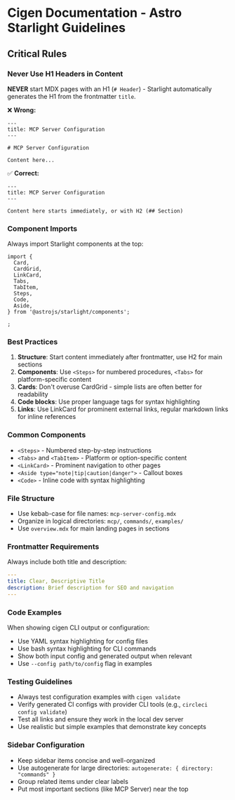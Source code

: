 # Cigen Documentation - Astro Starlight Guidelines

## Critical Rules

### Never Use H1 Headers in Content

**NEVER** start MDX pages with an H1 (`# Header`) - Starlight automatically
generates the H1 from the frontmatter `title`.

❌ **Wrong:**

```mdx
---
title: MCP Server Configuration
---

# MCP Server Configuration

Content here...
```

✅ **Correct:**

```mdx
---
title: MCP Server Configuration
---

Content here starts immediately, or with H2 (## Section)
```

### Component Imports

Always import Starlight components at the top:

```mdx
import {
  Card,
  CardGrid,
  LinkCard,
  Tabs,
  TabItem,
  Steps,
  Code,
  Aside,
} from '@astrojs/starlight/components';

;
```

### Best Practices

1. **Structure**: Start content immediately after frontmatter, use H2 for main
   sections
2. **Components**: Use `<Steps>` for numbered procedures, `<Tabs>` for
   platform-specific content
3. **Cards**: Don't overuse CardGrid - simple lists are often better for
   readability
4. **Code blocks**: Use proper language tags for syntax highlighting
5. **Links**: Use LinkCard for prominent external links, regular markdown links
   for inline references

### Common Components

- `<Steps>` - Numbered step-by-step instructions
- `<Tabs>` and `<TabItem>` - Platform or option-specific content
- `<LinkCard>` - Prominent navigation to other pages
- `<Aside type="note|tip|caution|danger">` - Callout boxes
- `<Code>` - Inline code with syntax highlighting

### File Structure

- Use kebab-case for file names: `mcp-server-config.mdx`
- Organize in logical directories: `mcp/`, `commands/`, `examples/`
- Use `overview.mdx` for main landing pages in sections

### Frontmatter Requirements

Always include both title and description:

```yaml
---
title: Clear, Descriptive Title
description: Brief description for SEO and navigation
---
```

### Code Examples

When showing cigen CLI output or configuration:

- Use YAML syntax highlighting for config files
- Use bash syntax highlighting for CLI commands
- Show both input config and generated output when relevant
- Use `--config path/to/config` flag in examples

### Testing Guidelines

- Always test configuration examples with `cigen validate`
- Verify generated CI configs with provider CLI tools (e.g., `circleci config validate`)
- Test all links and ensure they work in the local dev server
- Use realistic but simple examples that demonstrate key concepts

### Sidebar Configuration

- Keep sidebar items concise and well-organized
- Use autogenerate for large directories:
  `autogenerate: { directory: "commands" }`
- Group related items under clear labels
- Put most important sections (like MCP Server) near the top
